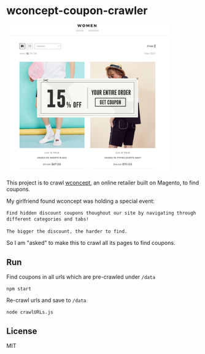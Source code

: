 # wconcept-coupon-crawler


<img width="425" alt="coupon" src="/wconcept-coupon.png">

This project is to crawl [wconcept](http://us.wconcept.com/), an online retailer built on Magento, to find coupons.

My girlfriend found wconcept was holding a special event:
```
Find hidden discount coupons thoughout our site by navigating through different categories and tabs!

The bigger the discount, the harder to find.
```

So I am "asked" to make this to crawl all its pages to find coupons.

## Run

Find coupons in all urls which are pre-crawled under `/data`
```
npm start
```
Re-crawl urls and save to `/data`
```
node crawlURLs.js
```

## License

MIT
